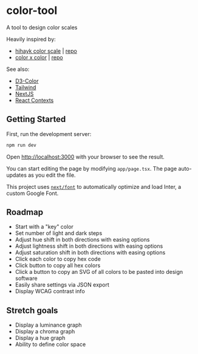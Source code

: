 # color-tool

A tool to design color scales

Heavily inspired by:

- [hihayk color scale](https://hihayk.github.io/scale/) | [repo](https://github.com/hihayk/scale)
- [color x color](https://colorcolor.in/) | [repo](https://github.com/saneef/color-color)

See also:

- [D3-Color](https://d3js.org/d3-color)
- [Tailwind](https://tailwindcss.com/)
- [NextJS](https://nextjs.org/)
- [React Contexts](https://react.dev/learn/passing-data-deeply-with-context)

## Getting Started

First, run the development server:

```bash
npm run dev
```

Open [http://localhost:3000](http://localhost:3000) with your browser to see the result.

You can start editing the page by modifying `app/page.tsx`. The page auto-updates as you edit the file.

This project uses [`next/font`](https://nextjs.org/docs/basic-features/font-optimization) to automatically optimize and load Inter, a custom Google Font.

## Roadmap

- Start with a "key" color
- Set number of light and dark steps
- Adjust hue shift in both directions with easing options
- Adjust lightness shift in both directions with easing options
- Adjust saturation shift in both directions with easing options
- Click each color to copy hex code
- Click button to copy all hex colors
- Click a button to copy an SVG of all colors to be pasted into design software
- Easily share settings via JSON export
- Display WCAG contrast info

## Stretch goals

- Display a luminance graph
- Display a chroma graph
- Display a hue graph
- Ability to define color space
